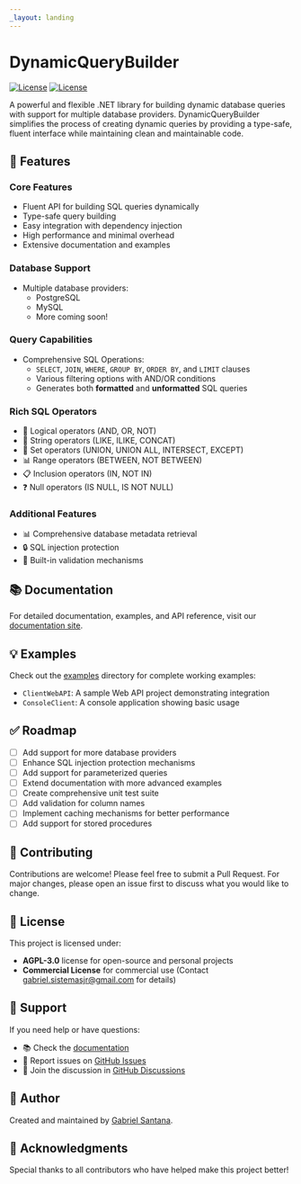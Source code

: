 ```yaml
---
_layout: landing
---
```


# DynamicQueryBuilder

<!-- [![NuGet](https://img.shields.io/nuget/v/DynamicQueryBuilder.svg)](https://www.nuget.org/packages/DynamicQueryBuilder/) -->

[![License](https://img.shields.io/badge/License-MIT-blue.svg)](LICENSE)
[![License](https://img.shields.io/badge/License-AGPL-blue.svg)](LICENSE)

A powerful and flexible .NET library for building dynamic database queries with support for multiple database providers. DynamicQueryBuilder simplifies the process of creating dynamic queries by providing a type-safe, fluent interface while maintaining clean and maintainable code.

## 🚀 Features

### Core Features

- Fluent API for building SQL queries dynamically
- Type-safe query building
- Easy integration with dependency injection
- High performance and minimal overhead
- Extensive documentation and examples

### Database Support

- Multiple database providers:
  - PostgreSQL
  - MySQL
  - More coming soon!

### Query Capabilities

- Comprehensive SQL Operations:
  - `SELECT`, `JOIN`, `WHERE`, `GROUP BY`, `ORDER BY`, and `LIMIT` clauses
  - Various filtering options with AND/OR conditions
  - Generates both **formatted** and **unformatted** SQL queries

### Rich SQL Operators

- 🔄 Logical operators (AND, OR, NOT)
- 📝 String operators (LIKE, ILIKE, CONCAT)
- 🔗 Set operators (UNION, UNION ALL, INTERSECT, EXCEPT)
- 📊 Range operators (BETWEEN, NOT BETWEEN)
- 📋 Inclusion operators (IN, NOT IN)
- ❓ Null operators (IS NULL, IS NOT NULL)

### Additional Features

- 📊 Comprehensive database metadata retrieval
- 🔒 SQL injection protection
- 🎯 Built-in validation mechanisms

## 📚 Documentation

For detailed documentation, examples, and API reference, visit our [documentation site](docs/).

## 💡 Examples

Check out the [examples](examples/) directory for complete working examples:

- `ClientWebAPI`: A sample Web API project demonstrating integration
- `ConsoleClient`: A console application showing basic usage

## ✅ Roadmap

- [ ] Add support for more database providers
- [ ] Enhance SQL injection protection mechanisms
- [ ] Add support for parameterized queries
- [ ] Extend documentation with more advanced examples
- [ ] Create comprehensive unit test suite
- [ ] Add validation for column names
- [ ] Implement caching mechanisms for better performance
- [ ] Add support for stored procedures

## 🤝 Contributing

Contributions are welcome! Please feel free to submit a Pull Request. For major changes, please open an issue first to discuss what you would like to change.

## 📝 License

This project is licensed under:

- **AGPL-3.0** license for open-source and personal projects
- **Commercial License** for commercial use (Contact gabriel.sistemasjr@gmail.com for details)

## 💬 Support

If you need help or have questions:

- 📚 Check the [documentation](docs/)
- 🐛 Report issues on [GitHub Issues](https://github.com/gabriel-sisjr/DynamicQueryBuilder/issues)
- 💬 Join the discussion in [GitHub Discussions](https://github.com/gabriel-sisjr/DynamicQueryBuilder/discussions)

## 👤 Author

Created and maintained by [Gabriel Santana](https://github.com/gabriel-sisjr).

## 🙏 Acknowledgments

Special thanks to all contributors who have helped make this project better!
